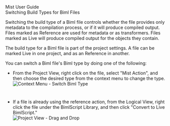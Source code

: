<div class="LanguageTitle">Mist User Guide</div>
<div class="TopicHeader">Switching Build Types for Biml Files</div>
<p>Switching the build type of a Biml file controls whether the file provides only metadata to the compilation process, or if it will produce compiled output. Files marked as Reference are used for metadata or as transformers. Files marked as Live will produce compiled output for the objects they contain.</p>
<div class="Note">The build type for a Biml file is part of the project settings. A file can be marked Live in one project, and as an Reference in another. <!--They can also be marked differently in the same project, 
by using <a href="025_ProjectConfigurations.html">Project Configurations</a>.--></div>
<p>You can switch a Biml file's Biml type by doing one of the following:</p>
<ul>
	<li>
		From the Project View, right click on the file, select "Mist Action", and then choose the desired type from the context menu to change the type.<br>
		<img class="InstructionStepImage" src="https://varigencecom.blob.core.windows.net/walkthroughs/015_Step01-2.png" alt="Context Menu - Switch Biml Type" style="margin-bottom:40px"/>
	</li>
	<li>
		If a file is already using the reference action, from the Logical View, right click the file under the BimlScript Library, and then click "Convert to Live BimlScript."<br>
		<img class="InstructionStepImage" src="https://varigencecom.blob.core.windows.net/walkthroughs/015_Step02-2.png" alt="Project View - Drag and Drop"/>
	</li>
</ul>
